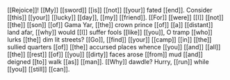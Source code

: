 [[Rejoice]]! [[My]] [[sword]] [[is]] [[not]] [[your]] fated [[end]]. Consider [[this]] [[your]] [[lucky]] [[day]], [[my]] [[friend]]. [[For]] [[were]] [[I]] [[not]] [[the]] [[son]] [[of]] Gama Yar, [[the]] crown prince [[of]] [[a]] [[distant]] land afar, [[why]] would [[I]] suffer fools [[like]] [[you]], O tramp [[who]] lurks [[the]] dim lit streets? [[Go]], [[find]] [[your]] [[camp]] [[in]] [[the]] sullied quarters [[of]] [[the]] accursed places whence [[you]] [[and]] [[all]] [[the]] [[rest]] [[of]] [[you]] [[dirty]] faces arose [[from]] mud [[and]] deigned [[to]] walk [[as]] [[man]]. [[Why]] dawdle? Hurry, [[run]] while [[you]] [[still]] [[can]].